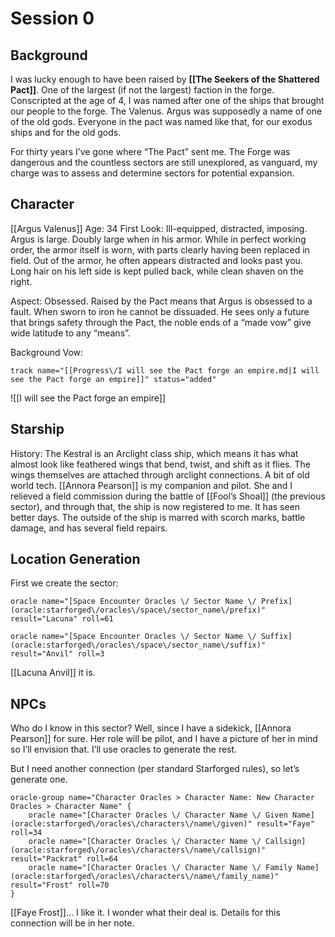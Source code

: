 # Session 0

## Background
I was lucky enough to have been raised by **[[The Seekers of the Shattered Pact]]**. One of the largest (if not the largest) faction in the forge. Conscripted at the age of 4, I was named after one of the ships that brought our people to the forge. The Valenus. Argus was supposedly a name of one of the old gods. Everyone in the pact was named like that, for our exodus ships and for the old gods. 

For thirty years I’ve gone where “The Pact” sent me. The Forge was dangerous and the countless sectors are still unexplored, as vanguard, my charge was to assess and determine sectors for potential expansion. 

## Character
[[Argus Valenus]] Age: 34
First Look: Ill-equipped, distracted, imposing. Argus is large. Doubly large when in his armor. While in perfect working order, the armor itself is worn, with parts clearly having been replaced in field. Out of the armor, he often appears distracted and looks past you. Long hair on his left side is kept pulled back, while clean shaven on the right. 

Aspect: Obsessed. Raised by the Pact means that Argus is obsessed to a fault. When sworn to iron he cannot be dissuaded. He sees only a future that brings safety through the Pact, the noble ends of a “made vow” give wide latitude to any “means”. 

Background Vow:
```mechanics
track name="[[Progress\/I will see the Pact forge an empire.md|I will see the Pact forge an empire]]" status="added"
```

![[I will see the Pact forge an empire]]


## Starship
History: The Kestral is an Arclight class ship, which means it has what almost look like feathered wings that bend, twist, and shift as it flies. The wings themselves are attached through arclight connections. A bit of old world tech. [[Annora Pearson]] is my companion and pilot. She and I relieved a field commission during the battle of [[Fool’s Shoal]] (the previous sector), and through that, the ship is now registered to me. It has seen better days. The outside of the ship is marred with scorch marks, battle damage, and has several field repairs.

## Location Generation
First we create the sector:
```mechanics
oracle name="[Space Encounter Oracles \/ Sector Name \/ Prefix](oracle:starforged\/oracles\/space\/sector_name\/prefix)" result="Lacuna" roll=61

oracle name="[Space Encounter Oracles \/ Sector Name \/ Suffix](oracle:starforged\/oracles\/space\/sector_name\/suffix)" result="Anvil" roll=3

```
[[Lacuna Anvil]] it is. 

## NPCs
Who do I know in this sector? Well, since I have a sidekick, [[Annora Pearson]] for sure. Her role will be pilot, and I have a picture of her in mind so I’ll envision that. I’ll use oracles to generate the rest.

But I need another connection (per standard Starforged rules), so let’s generate one. 
```mechanics
oracle-group name="Character Oracles > Character Name: New Character Oracles > Character Name" {
    oracle name="[Character Oracles \/ Character Name \/ Given Name](oracle:starforged\/oracles\/characters\/name\/given)" result="Faye" roll=34
    oracle name="[Character Oracles \/ Character Name \/ Callsign](oracle:starforged\/oracles\/characters\/name\/callsign)" result="Packrat" roll=64
    oracle name="[Character Oracles \/ Character Name \/ Family Name](oracle:starforged\/oracles\/characters\/name\/family_name)" result="Frost" roll=70
}
```
[[Faye Frost]]… I like it. I wonder what their deal is. Details for this connection will be in her note. 

